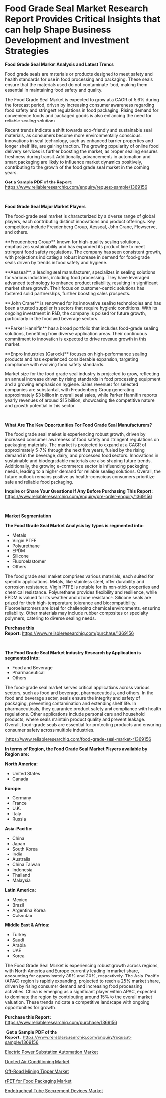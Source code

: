 <p><h1>Food Grade Seal Market Research Report Provides Critical Insights that can help Shape Business Development and Investment Strategies</h1></p><p><strong>Food Grade Seal Market Analysis and Latest Trends</strong></p>
<p><p>Food grade seals are materials or products designed to meet safety and health standards for use in food processing and packaging. These seals ensure that the materials used do not contaminate food, making them essential in maintaining food safety and quality.</p><p>The Food Grade Seal Market is expected to grow at a CAGR of 5.6% during the forecast period, driven by increasing consumer awareness regarding food safety and stringent regulations in food packaging. Rising demand for convenience foods and packaged goods is also enhancing the need for reliable sealing solutions. </p><p>Recent trends indicate a shift towards eco-friendly and sustainable seal materials, as consumers become more environmentally conscious. Innovations in seal technology, such as enhanced barrier properties and longer shelf life, are gaining traction. The growing popularity of online food delivery services is further boosting the market, as proper sealing ensures freshness during transit. Additionally, advancements in automation and smart packaging are likely to influence market dynamics positively, contributing to the growth of the food grade seal market in the coming years.</p></p>
<p><strong>Get a Sample PDF of the Report:&nbsp;</strong> <a href="https://www.reliableresearchiq.com/enquiry/request-sample/1369156?utm_campaign=101&utm_medium=2&utm_source=Github&utm_content=ia&utm_term=06122024&utm_id=food-grade-seal">https://www.reliableresearchiq.com/enquiry/request-sample/1369156</a></p>
<p>&nbsp;</p>
<p><strong>Food Grade Seal Major Market Players</strong></p>
<p><p>The food-grade seal market is characterized by a diverse range of global players, each contributing distinct innovations and product offerings. Key competitors include Freudenberg Group, Aesseal, John Crane, Flowserve, and others. </p><p>**Freudenberg Group**, known for high-quality sealing solutions, emphasizes sustainability and has expanded its product line to meet stringent food safety regulations. The company has seen consistent growth, with projections indicating a robust increase in demand for food-grade seals driven by trends in food safety and hygiene.</p><p>**Aesseal**, a leading seal manufacturer, specializes in sealing solutions for various industries, including food processing. They have leveraged advanced technology to enhance product reliability, resulting in significant market share growth. Their focus on customer-centric solutions has fostered solid partnerships, further boosting sales prospects.</p><p>**John Crane** is renowned for its innovative sealing technologies and has been a trusted supplier in sectors that require hygienic conditions. With its ongoing investment in R&D, the company is poised for future growth, particularly in the food and beverage sectors. </p><p>**Parker Hannifin** has a broad portfolio that includes food-grade sealing solutions, benefiting from diverse application areas. Their continuous commitment to innovation is expected to drive revenue growth in this market.</p><p>**Enpro Industries (Garlock)** focuses on high-performance sealing products and has experienced considerable expansion, targeting compliance with evolving food safety standards.</p><p>Market size for the food-grade seal industry is projected to grow, reflecting an annual increase driven by rising standards in food processing equipment and a growing emphasis on hygiene. Sales revenues for selected companies are substantial, with Freudenberg Group generating approximately $3 billion in overall seal sales, while Parker Hannifin reports yearly revenues of around $15 billion, showcasing the competitive nature and growth potential in this sector.</p></p>
<p>&nbsp;</p>
<p><strong>What Are The Key Opportunities For Food Grade Seal Manufacturers?</strong></p>
<p><p>The food grade seal market is experiencing robust growth, driven by increased consumer awareness of food safety and stringent regulations on packaging materials. The market is projected to expand at a CAGR of approximately 5-7% through the next five years, fueled by the rising demand in the beverage, dairy, and processed food sectors. Innovations in sustainable and biodegradable materials are also shaping future trends. Additionally, the growing e-commerce sector is influencing packaging needs, leading to a higher demand for reliable sealing solutions. Overall, the future outlook remains positive as health-conscious consumers prioritize safe and reliable food packaging.</p></p>
<p><strong>Inquire or Share Your Questions If Any Before Purchasing This Report:</strong> <a href="https://www.reliableresearchiq.com/enquiry/pre-order-enquiry/1369156?utm_campaign=101&utm_medium=2&utm_source=Github&utm_content=ia&utm_term=06122024&utm_id=food-grade-seal">https://www.reliableresearchiq.com/enquiry/pre-order-enquiry/1369156</a></p>
<p>&nbsp;</p>
<p><strong>Market Segmentation</strong></p>
<p><strong>The Food Grade Seal Market Analysis by types is segmented into:</strong></p>
<p><ul><li>Metals</li><li>Virgin PTFE</li><li>Polyurethane</li><li>EPDM</li><li>Silicone</li><li>Fluoroelastomer</li><li>Others</li></ul></p>
<p><p>The food grade seal market comprises various materials, each suited for specific applications. Metals, like stainless steel, offer durability and corrosion resistance. Virgin PTFE is notable for its non-stick properties and chemical resistance. Polyurethane provides flexibility and resilience, while EPDM is valued for its weather and ozone resistance. Silicone seals are prized for their high-temperature tolerance and biocompatibility. Fluoroelastomers are ideal for challenging chemical environments, ensuring reliability. Other materials may include rubber composites or specialty polymers, catering to diverse sealing needs.</p></p>
<p><strong>Purchase this Report:&nbsp;</strong><a href="https://www.reliableresearchiq.com/purchase/1369156?utm_campaign=101&utm_medium=2&utm_source=Github&utm_content=ia&utm_term=06122024&utm_id=food-grade-seal">https://www.reliableresearchiq.com/purchase/1369156</a></p>
<p>&nbsp;</p>
<p><strong>The Food Grade Seal Market Industry Research by Application is segmented into:</strong></p>
<p><ul><li>Food and Beverage</li><li>Pharmaceutical</li><li>Others</li></ul></p>
<p><p>The food-grade seal market serves critical applications across various sectors, such as food and beverage, pharmaceuticals, and others. In the food and beverage sector, seals ensure the integrity and safety of packaging, preventing contamination and extending shelf life. In pharmaceuticals, they guarantee product safety and compliance with health regulations. Other applications include personal care and household products, where seals maintain product quality and prevent leakage. Overall, food-grade seals are essential for protecting products and ensuring consumer safety across multiple industries.</p></p>
<p><a href="https://www.reliableresearchiq.com/food-grade-seal-market-r1369156?utm_campaign=101&utm_medium=2&utm_source=Github&utm_content=ia&utm_term=06122024&utm_id=food-grade-seal">&nbsp;https://www.reliableresearchiq.com/food-grade-seal-market-r1369156</a></p>
<p><strong>In terms of Region, the Food Grade Seal Market Players available by Region are:</strong></p>
<p>
    <p> <strong> North America: </strong>
        <ul>
            <li>United States</li>
            <li>Canada</li>
        </ul>
        </p> 
    <p> <strong> Europe: </strong>
        <ul>
            <li>Germany</li>
            <li>France</li>
            <li>U.K.</li>
            <li>Italy</li>
            <li>Russia</li>
        </ul>
        </p> 
    <p> <strong> Asia-Pacific: </strong>
        <ul>
            <li>China</li>
            <li>Japan</li>
            <li>South Korea</li>
            <li>India</li>
            <li>Australia</li>
            <li>China Taiwan</li>
            <li>Indonesia</li>
            <li>Thailand</li>
            <li>Malaysia</li>
        </ul>
        </p> 
    <p> <strong> Latin America: </strong>
        <ul>
            <li>Mexico</li>
            <li>Brazil</li>
            <li>Argentina Korea</li>
            <li>Colombia</li>
        </ul>
        </p> 
    <p> <strong> Middle East & Africa: </strong>
        <ul>
            <li>Turkey</li>
            <li>Saudi</li>
            <li>Arabia</li>
            <li>UAE</li>
            <li>Korea</li>
        </ul>
    </p>
    </p>
<p><p>The Food Grade Seal Market is experiencing robust growth across regions, with North America and Europe currently leading in market share, accounting for approximately 35% and 30%, respectively. The Asia-Pacific (APAC) region is rapidly expanding, projected to reach a 25% market share, driven by rising consumer demand and increasing food processing activities. China is emerging as a significant player within APAC, expected to dominate the region by contributing around 15% to the overall market valuation. These trends indicate a competitive landscape with ongoing opportunities for growth.</p></p>
<p><strong>Purchase this Report: </strong><a href="https://www.reliableresearchiq.com/purchase/1369156?utm_campaign=101&utm_medium=2&utm_source=Github&utm_content=ia&utm_term=06122024&utm_id=food-grade-seal">https://www.reliableresearchiq.com/purchase/1369156</a></p>
<p>&nbsp;<strong>Get a Sample PDF of the Report:&nbsp;&nbsp;</strong><a href="https://www.reliableresearchiq.com/enquiry/request-sample/1369156?utm_campaign=101&utm_medium=2&utm_source=Github&utm_content=ia&utm_term=06122024&utm_id=food-grade-seal">https://www.reliableresearchiq.com/enquiry/request-sample/1369156</a></p>
<p><strong></strong></p>
<p><p><a href="https://www.linkedin.com/pulse/electric-power-substation-automation-market-growth-overview-nroaf?utm_campaign=101&utm_medium=2&utm_source=Github&utm_content=ia&utm_term=06122024&utm_id=food-grade-seal">Electric Power Substation Automation Market</a></p><p><a href="https://www.linkedin.com/pulse/compreh-proposis-fbaif?utm_campaign=101&utm_medium=2&utm_source=Github&utm_content=ia&utm_term=06122024&utm_id=food-grade-seal">Ducted Air Conditioning Market</a></p><p><a href="https://issuu.com/reportprime-2/docs/off-road-mining-tipper-market-size-2030.pptx?utm_campaign=101&utm_medium=2&utm_source=Github&utm_content=ia&utm_term=06122024&utm_id=food-grade-seal">Off-Road Mining Tipper Market</a></p><p><a href="https://issuu.com/reportprime-2/docs/rpet-for-food-packaging-market-size-2030.pptx?utm_campaign=101&utm_medium=2&utm_source=Github&utm_content=ia&utm_term=06122024&utm_id=food-grade-seal">rPET for Food Packaging Market</a></p><p><a href="https://www.linkedin.com/pulse/global-endotracheal-tube-securement-devices-market-product-u6jef?utm_campaign=101&utm_medium=2&utm_source=Github&utm_content=ia&utm_term=06122024&utm_id=food-grade-seal">Endotracheal Tube Securement Devices Market</a></p></p>